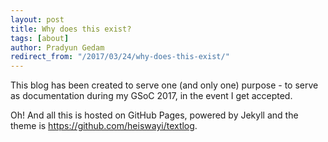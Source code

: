 ```yaml
---
layout: post
title: Why does this exist?
tags: [about]
author: Pradyun Gedam
redirect_from: "/2017/03/24/why-does-this-exist/"
---
```


This blog has been created to serve one (and only one) purpose - to serve as
documentation during my GSoC 2017, in the event I get accepted.

Oh! And all this is hosted on GitHub Pages, powered by Jekyll and the theme is
<https://github.com/heiswayi/textlog>.
